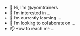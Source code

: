 - 👋 Hi, I’m @vyomtrainers
- 👀 I’m interested in ...
- 🌱 I’m currently learning ...
- 💞️ I’m looking to collaborate on ...
- 📫 How to reach me ...

<!---
vyomtrainers/vyomtrainers is a ✨ special ✨ repository because its `README.md` (this file) appears on your GitHub profile.
You can click the Preview link to take a look at your changes.
--->
